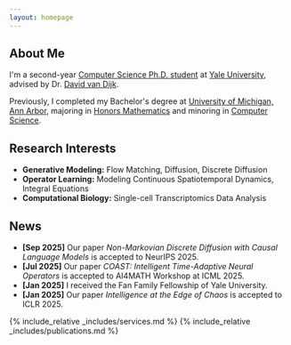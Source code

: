 ```yaml
---
layout: homepage
---
```


## About Me

I'm a second-year [Computer Science Ph.D. student](https://cpsc.yale.edu/people/sizhuang-he) at [Yale University](https://www.yale.edu/), advised by Dr. [David van Dijk](https://www.vandijklab.org/). 

Previously, I completed my Bachelor's degree at [University of Michigan, Ann Arbor](https://umich.edu/), majoring in [Honors Mathematics](https://lsa.umich.edu/math) and minoring in [Computer Science](https://cse.engin.umich.edu/).

## Research Interests

- **Generative Modeling:** Flow Matching, Diffusion, Discrete Diffusion
- **Operator Learning:** Modeling Continuous Spatiotemporal Dynamics, Integral Equations
- **Computational Biology:** Single-cell Transcriptomics Data Analysis


## News
- **[Sep 2025]** Our paper *Non-Markovian Discrete Diffusion with Causal Language Models* is accepted to NeurIPS 2025.
- **[Jul 2025]** Our paper *COAST: Intelligent Time-Adaptive Neural Operators* is accepted to AI4MATH Workshop at ICML 2025.
- **[Jan 2025]** I received the Fan Family Fellowship of Yale University.
- **[Jan 2025]** Our paper *Intelligence at the Edge of Chaos* is accepted to ICLR 2025.

{% include_relative _includes/services.md %}
{% include_relative _includes/publications.md %}


